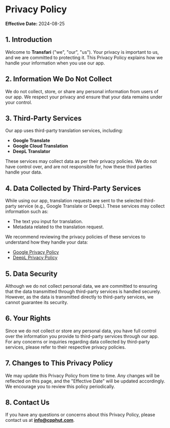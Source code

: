 # Privacy Policy

**Effective Date:** 2024-08-25

## 1. Introduction

Welcome to **Transfari** ("we", "our", "us"). Your privacy is important to us, and we are committed to protecting it. This Privacy Policy explains how we handle your information when you use our app.

## 2. Information We Do Not Collect

We do not collect, store, or share any personal information from users of our app. We respect your privacy and ensure that your data remains under your control.

## 3. Third-Party Services

Our app uses third-party translation services, including:

- **Google Translate**
- **Google Cloud Translation**
- **DeepL Translator**

These services may collect data as per their privacy policies. We do not have control over, and are not responsible for, how these third parties handle your data.

## 4. Data Collected by Third-Party Services

While using our app, translation requests are sent to the selected third-party service (e.g., Google Translate or DeepL). These services may collect information such as:

- The text you input for translation.
- Metadata related to the translation request.

We recommend reviewing the privacy policies of these services to understand how they handle your data:

- [Google Privacy Policy](https://policies.google.com/privacy)
- [DeepL Privacy Policy](https://www.deepl.com/privacy.html)

## 5. Data Security

Although we do not collect personal data, we are committed to ensuring that the data transmitted through third-party services is handled securely. However, as the data is transmitted directly to third-party services, we cannot guarantee its security.

## 6. Your Rights

Since we do not collect or store any personal data, you have full control over the information you provide to third-party services through our app. For any concerns or inquiries regarding data collected by third-party services, please refer to their respective privacy policies.

## 7. Changes to This Privacy Policy

We may update this Privacy Policy from time to time. Any changes will be reflected on this page, and the "Effective Date" will be updated accordingly. We encourage you to review this policy periodically.

## 8. Contact Us

If you have any questions or concerns about this Privacy Policy, please contact us at **info@cpphut.com**.
